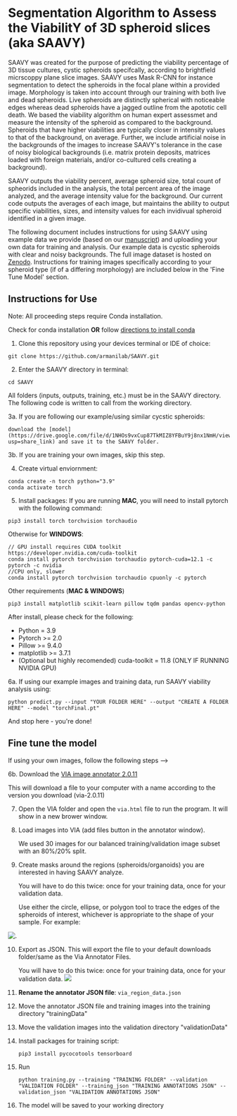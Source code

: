 # Segmentation Algorithm to Assess the ViabilitY of 3D spheroid slices (aka SAAVY)

SAAVY was created for the purpose of predicting the viability percentage of 3D tissue cultures, cystic spheroids specifcally, according to brightfield micrscoppy plane slice images. SAAVY uses Mask R-CNN for instance segmentation to detect the spheroids in the focal plane within a provided image. Morphology is taken into account through our training with both live and dead spheroids. Live spheroids are distinctly spherical with noticeable edges whereas dead spheroids have a jagged outline from the apototic cell death. We based the viability algorithm on human expert assessmet and measure the intensity of the spheroid as compared to the background. Spheroids that have higher viabilities are typically closer in intensity values to that of the background, on average. Further, we include artificial noise in the backgrounds of the images to increase SAAVY's tolerance in the case of noisy biological backgrounds (i.e. matrix protein deposits, matrices loaded with foreign materials, and/or co-cultured cells creating a background).

SAAVY outputs the viability percent, average spheroid size, total count of spheorids included in the analysis, the total percent area of the image analyzed, and the average intensity value for the background. Our current code outputs the averages of each image, but maintains the ability to output specific viabilities, sizes, and intensity values for each invidivual spheroid identified in a given image.  

The following document includes instructions for using SAAVY using example data we provide (based on our [manuscript]()) and uploading your own data for training and analysis. Our example data is cycstic spheroids with clear and noisy backgrounds. The full image dataset is hosted on [Zenodo](). Instructions for training images specifically according to your spheroid type (if of a differing morphology) are included below in the 'Fine Tune Model' section.


## Instructions for Use
Note: All proceeding steps require Conda installation. 

Check for conda installation **OR** follow [directions to install conda](https://conda.io/docs/user-guide/install/) 

1. Clone this repository using your devices terminal or IDE of choice:
```
git clone https://github.com/armanilab/SAAVY.git
```

2. Enter the SAAVY directory in terminal: 
```
cd SAAVY
```
All folders (inputs, outputs, training, etc.) must be in the SAAVY directory. The following code is written to call from the working directory.

3a. If you are following our example/using similar cycstic spheroids: 
    
    download the [model](https://drive.google.com/file/d/1NHOs9vxCup87TkMIZ8YFBuY9j8nx1NmH/view?usp=share_link) and save it to the SAAVY folder.

3b. If you are training your own images, skip this step.

4. Create virtual enviornment:
```
conda create -n torch python="3.9"
conda activate torch
```

5. Install packages:
If you are running **MAC**, you will need to install pytorch with the following command:
```
pip3 install torch torchvision torchaudio
```

Otherwise for **WINDOWS**:
```
// GPU install requires CUDA toolkit https://developer.nvidia.com/cuda-toolkit
conda install pytorch torchvision torchaudio pytorch-cuda=12.1 -c pytorch -c nvidia
//CPU only, slower
conda install pytorch torchvision torchaudio cpuonly -c pytorch
```

Other requirements (**MAC & WINDOWS**)
```
pip3 install matplotlib scikit-learn pillow tqdm pandas opencv-python
```

After install, please check for the following:

* Python = 3.9
* Pytorch >= 2.0
* Pillow >= 9.4.0
* matplotlib >= 3.7.1
* (Optional but highly recomended) cuda-toolkit = 11.8 (ONLY IF RUNNING NVIDIA GPU)

6a. If using our example images and training data, run SAAVY viability analysis using:
```
python predict.py --input "YOUR FOLDER HERE" --output "CREATE A FOLDER HERE" --model "torchFinal.pt"
```
And stop here - you're done!


## Fine tune the model
If using your own images, follow the following steps --> 

6b. Download the [VIA image annotator 2.0.11](https://www.robots.ox.ac.uk/~vgg/software/via/)

   This will download a file to your computer with a name according to the version you download (via-2.0.11)
   
7. Open the VIA folder and open the ```via.html``` file to run the program. It will show in a new brower window.
   
8. Load images into VIA (add files button in the annotator window).

   We used 30 images for our balanced training/validation image subset with an 80%/20% split.

9. Create masks around the regions (spheroids/organoids) you are interested in having SAAVY analyze.

    You will have to do this twice: once for your training data, once for your validation data.

   Use either the circle, ellipse, or polygon tool to trace the edges of the spheroids of interest, whichever is appropriate to the shape of your sample.
   For example:

![.](https://images.duckarmada.com/5Qw1y2DW2t4s/direct.png)

10. Export as JSON. This will export the file to your default downloads folder/same as the Via Annotator Files.
    
    You will have to do this twice: once for your training data, once for your validation data.
![](https://images.duckarmada.com/Rmr7SCBEhTOX/direct.png)

11. **Rename the annotator JSON file**: `via_region_data.json`

12. Move the annotator JSON file and training images into the training directory "trainingData"

13. Move the validation images into the validation directory "validationData"

14. Install packages for training script:
    ```
    pip3 install pycocotools tensorboard
    ```
15. Run
    ```
    python training.py --training "TRAINING FOLDER" --validation "VALIDATION FOLDER" --training_json "TRAINING ANNOTATIONS JSON" --validation_json "VALIDATION ANNOTATIONS JSON"
    ```

17. The model will be saved to your working directory


